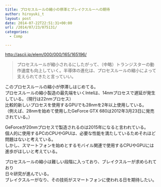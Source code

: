 ```yaml
---
title: プロセスルールの縮小の停滞とブレイクスルーへの期待
author: hiroyuki_t
layout: post
date: 2014-07-22T22:51:31+00:00
url: /2014/07/23/075131/
categories:
  - Comp

---
```

http://ascii.jp/elem/000/000/165/165196/

> プロセスルールが縮小されるにしたがって、（中略）トランジスターの動作速度も向上していく。半導体の進化は、プロセスルールの縮小によって支えられてきたと言っていい。

このプロセスルールの縮小が停滞しはじめてる。  
プロセスルールの縮小製造の最先端をいくIntelは、14nmプロセスで遅延が発生している。（現行は22nmプロセス）    
比較的新しいプロセスを使用するGPUでも28nmを2年以上使用している。    
（例えば、28nmを始めて使用したGeForce GTX 680は2012年3月23日に発売されている。）

GeForceが20nmプロセスで製造されるのは2015年になると言われている。  
個人的に使用するPCのCPUやGPUは、必要な性能を満たしているためそれほど問題はないと考えている。    
しかし、スマートフォンを始めとするモバイル関連で使用するCPUやGPUには進歩がほしいと考えている。

プロセスルールの縮小は難しい段階に入っており、ブレイクスルーが求められており    
日々研究が進んでいる。  
ブレイクスルーがなり、その技術がスマートフォンに使われる日を期待したい。
